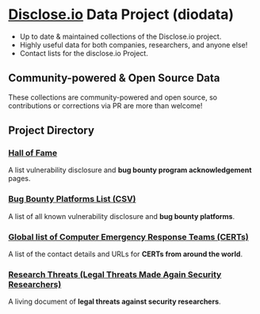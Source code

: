 # [Disclose.io](https://disclose.io) Data Project (diodata)
- Up to date & maintained collections of the Disclose.io project.
- Highly useful data for both companies, researchers, and anyone else!
- Contact lists for the disclose.io Project.

## Community-powered & Open Source Data
These collections are community-powered and open source, so contributions or corrections via PR are more than welcome!

## Project Directory
### [Hall of Fame](https://github.com/disclose/tools-and-data/blob/master/hall-of-fame.txt)

A list vulnerability disclosure and **bug bounty program acknowledgement** pages.

### [Bug Bounty Platforms List (CSV)](https://github.com/disclose/tools-and-data/blob/master/platforms.csv)

A list of all known vulnerability disclosure and **bug bounty platforms**.

### [Global list of Computer Emergency Response Teams (CERTs)](https://github.com/disclose/tools-and-data/blob/master/list-of-certs.csv)

A list of the contact details and URLs for **CERTs from around the world**.

### [Research Threats (Legal Threats Made Again Security Researchers)](https://github.com/disclose/research-threats)

A living document of **legal threats against security researchers**.
